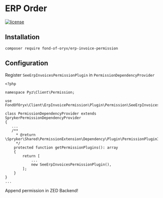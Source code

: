 # ERP Order
[![license](https://img.shields.io/github/license/fond-of-oryx/erp-invoice-permission.svg)](https://packagist.org/packages/fond-of-oryx/erp-invoice-permission)

## Installation

```
composer require fond-of-oryx/erp-invoice-permission
```

## Configuration
Register `SeeErpInvoicesPermissionPlugin` in `PermissionDependencyProvider`

```
<?php

namespace Pyz\Client\Permission;

use FondOfOryx\Client\ErpInvoicePermission\Plugin\Permission\SeeErpInvoicesPermissionPlugin;

class PermissionDependencyProvider extends SprykerPermissionDependencyProvider
{
   ...
   /**
     * @return \Spryker\Shared\PermissionExtension\Dependency\Plugin\PermissionPluginInterface[]
     */
    protected function getPermissionPlugins(): array
    {
        return [
            ...
            new SeeErpInvoicesPermissionPlugin(),
        ];
    }
}
...
```

Append permission in ZED Backend!
